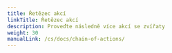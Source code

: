 ```yaml
---
title: Řetězec akcí
linkTitle: Řetězec akcí
description: Proveďte následně více akcí se zvířaty
weight: 30
manualLink: /cs/docs/chain-of-actions/
---
```

<script>
  window.location.href = "/cs/docs/chain-of-actions/";
</script>

